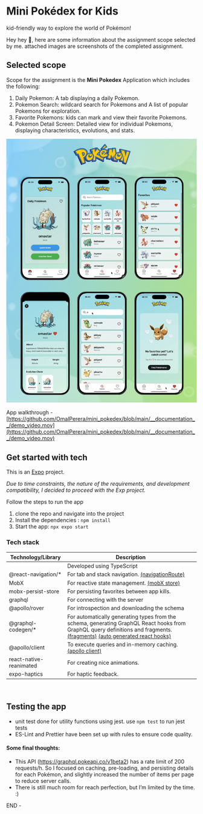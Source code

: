 # Mini Pokédex for Kids
kid-friendly way to explore the world of Pokémon!

Hey hey 👋, here are some information about the assignment scope selected by me. attached images are screenshots of the completed assignment.

## Selected scope

Scope for the assignment is the **Mini Pokedex** Application which includes the following:

1. Daily Pokemon: A tab displaying a daily Pokemon.
2. Pokemon Search: wildcard search for Pokemons and A list of popular Pokemons for exploration.
3. Favorite Pokemons: kids can mark and view their favorite Pokemons.
4. Pokemon Detail Screen: Detailed view for individual Pokemons, displaying characteristics, evolutions, and stats.


![developed screens](https://github.com/OmalPerera/mini_pokedex/blob/main/__documentation__/github_banner.png)

App walkthrough - [https://github.com/OmalPerera/mini_pokedex/blob/main/__documentation__/demo_video.mov](https://github.com/OmalPerera/mini_pokedex/blob/main/__documentation__/demo_video.mov)


## Get started with tech
This is an [Expo](https://expo.dev) project.

_Due to time constraints, the nature of the requirements, and development compatibility, I decided to proceed with the Exp project._

Follow the steps to run the app
1. clone the repo and navigate into the project
2. Install the dependencies : `npm install`
3. Start the app: `npx expo start`

### Tech stack

| Technology/Library       | Description  |
|--------------------------|-------------------|
|   | Developed using TypeScript|
| @react-navigation/*      | For tab and stack navigation. [(navigationRoute)](src/navigation/NavigationRouter.tsx) |
| MobX                     | For reactive state management. [(mobX store)](src/store/pokedex.store.ts) |
| mobx-persist-store       | For persisting favorites between app kills.  |
| graphql                  | For connecting with the server|
| @apollo/rover            | For introspection and downloading the schema|
| @graphql-codegen/*       | For automatically generating types from the schema, generating GraphQL React hooks from GraphQL query definitions and fragments. [(fragments)](src/api/queries/pokemon.gql) [(auto generated react hooks)](src/api/queries/pokemon.operations.generated.ts) |
| @apollo/client           | To execute queries and in-memory caching. [(apollo client)](src/api/apollo-client.ts) |
| react-native-reanimated  | For creating nice animations. |
| expo-haptics             | For haptic feedback. |


&nbsp;
<a id="test_app"></a>
## Testing the app
- unit test done for utility functions using jest. use `npm test` to run jest tests
- ES-Lint and Prettier have been set up with rules to ensure code quality.


#### Some final thoughts:

- This API (https://graphql.pokeapi.co/v1beta2) has a rate limit of 200 requests/h. So I focused on caching, pre-loading, and persisting details for each Pokémon, and slightly increased the number of items per page to reduce server calls.
- There is still much room for reach perfection, but I’m limited by the time. :)

END -